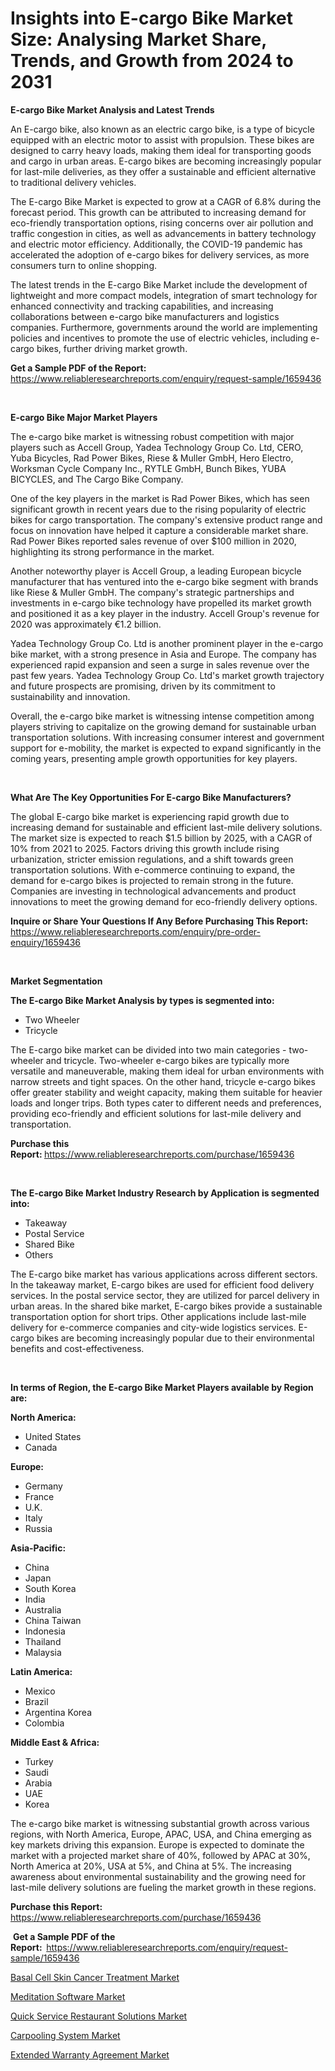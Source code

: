 <p><h1>Insights into E-cargo Bike Market Size: Analysing Market Share, Trends, and Growth from 2024 to 2031</h1></p><p><strong>E-cargo Bike Market Analysis and Latest Trends</strong></p>
<p><p>An E-cargo bike, also known as an electric cargo bike, is a type of bicycle equipped with an electric motor to assist with propulsion. These bikes are designed to carry heavy loads, making them ideal for transporting goods and cargo in urban areas. E-cargo bikes are becoming increasingly popular for last-mile deliveries, as they offer a sustainable and efficient alternative to traditional delivery vehicles.</p><p>The E-cargo Bike Market is expected to grow at a CAGR of 6.8% during the forecast period. This growth can be attributed to increasing demand for eco-friendly transportation options, rising concerns over air pollution and traffic congestion in cities, as well as advancements in battery technology and electric motor efficiency. Additionally, the COVID-19 pandemic has accelerated the adoption of e-cargo bikes for delivery services, as more consumers turn to online shopping.</p><p>The latest trends in the E-cargo Bike Market include the development of lightweight and more compact models, integration of smart technology for enhanced connectivity and tracking capabilities, and increasing collaborations between e-cargo bike manufacturers and logistics companies. Furthermore, governments around the world are implementing policies and incentives to promote the use of electric vehicles, including e-cargo bikes, further driving market growth.</p></p>
<p><strong>Get a Sample PDF of the Report:&nbsp;</strong> <a href="https://www.reliableresearchreports.com/enquiry/request-sample/1659436">https://www.reliableresearchreports.com/enquiry/request-sample/1659436</a></p>
<p>&nbsp;</p>
<p><strong>E-cargo Bike Major Market Players</strong></p>
<p><p>The e-cargo bike market is witnessing robust competition with major players such as Accell Group, Yadea Technology Group Co. Ltd, CERO, Yuba Bicycles, Rad Power Bikes, Riese & Muller GmbH, Hero Electro, Worksman Cycle Company Inc., RYTLE GmbH, Bunch Bikes, YUBA BICYCLES, and The Cargo Bike Company. </p><p>One of the key players in the market is Rad Power Bikes, which has seen significant growth in recent years due to the rising popularity of electric bikes for cargo transportation. The company's extensive product range and focus on innovation have helped it capture a considerable market share. Rad Power Bikes reported sales revenue of over $100 million in 2020, highlighting its strong performance in the market.</p><p>Another noteworthy player is Accell Group, a leading European bicycle manufacturer that has ventured into the e-cargo bike segment with brands like Riese & Muller GmbH. The company's strategic partnerships and investments in e-cargo bike technology have propelled its market growth and positioned it as a key player in the industry. Accell Group's revenue for 2020 was approximately €1.2 billion.</p><p>Yadea Technology Group Co. Ltd is another prominent player in the e-cargo bike market, with a strong presence in Asia and Europe. The company has experienced rapid expansion and seen a surge in sales revenue over the past few years. Yadea Technology Group Co. Ltd's market growth trajectory and future prospects are promising, driven by its commitment to sustainability and innovation.</p><p>Overall, the e-cargo bike market is witnessing intense competition among players striving to capitalize on the growing demand for sustainable urban transportation solutions. With increasing consumer interest and government support for e-mobility, the market is expected to expand significantly in the coming years, presenting ample growth opportunities for key players.</p></p>
<p>&nbsp;</p>
<p><strong>What Are The Key Opportunities For E-cargo Bike Manufacturers?</strong></p>
<p><p>The global E-cargo bike market is experiencing rapid growth due to increasing demand for sustainable and efficient last-mile delivery solutions. The market size is expected to reach $1.5 billion by 2025, with a CAGR of 10% from 2021 to 2025. Factors driving this growth include rising urbanization, stricter emission regulations, and a shift towards green transportation solutions. With e-commerce continuing to expand, the demand for e-cargo bikes is projected to remain strong in the future. Companies are investing in technological advancements and product innovations to meet the growing demand for eco-friendly delivery options.</p></p>
<p><strong>Inquire or Share Your Questions If Any Before Purchasing This Report:</strong> <a href="https://www.reliableresearchreports.com/enquiry/pre-order-enquiry/1659436">https://www.reliableresearchreports.com/enquiry/pre-order-enquiry/1659436</a></p>
<p>&nbsp;</p>
<p><strong>Market Segmentation</strong></p>
<p><strong>The E-cargo Bike Market Analysis by types is segmented into:</strong></p>
<p><ul><li>Two Wheeler</li><li>Tricycle</li></ul></p>
<p><p>The E-cargo bike market can be divided into two main categories - two-wheeler and tricycle. Two-wheeler e-cargo bikes are typically more versatile and maneuverable, making them ideal for urban environments with narrow streets and tight spaces. On the other hand, tricycle e-cargo bikes offer greater stability and weight capacity, making them suitable for heavier loads and longer trips. Both types cater to different needs and preferences, providing eco-friendly and efficient solutions for last-mile delivery and transportation.</p></p>
<p><strong>Purchase this Report:&nbsp;</strong><a href="https://www.reliableresearchreports.com/purchase/1659436">https://www.reliableresearchreports.com/purchase/1659436</a></p>
<p>&nbsp;</p>
<p><strong>The E-cargo Bike Market Industry Research by Application is segmented into:</strong></p>
<p><ul><li>Takeaway</li><li>Postal Service</li><li>Shared Bike</li><li>Others</li></ul></p>
<p><p>The E-cargo bike market has various applications across different sectors. In the takeaway market, E-cargo bikes are used for efficient food delivery services. In the postal service sector, they are utilized for parcel delivery in urban areas. In the shared bike market, E-cargo bikes provide a sustainable transportation option for short trips. Other applications include last-mile delivery for e-commerce companies and city-wide logistics services. E-cargo bikes are becoming increasingly popular due to their environmental benefits and cost-effectiveness.</p></p>
<p>&nbsp;</p>
<p><strong>In terms of Region, the E-cargo Bike Market Players available by Region are:</strong></p>
<p>
    <p> <strong> North America: </strong>
        <ul>
            <li>United States</li>
            <li>Canada</li>
        </ul>
        </p> 
    <p> <strong> Europe: </strong>
        <ul>
            <li>Germany</li>
            <li>France</li>
            <li>U.K.</li>
            <li>Italy</li>
            <li>Russia</li>
        </ul>
        </p> 
    <p> <strong> Asia-Pacific: </strong>
        <ul>
            <li>China</li>
            <li>Japan</li>
            <li>South Korea</li>
            <li>India</li>
            <li>Australia</li>
            <li>China Taiwan</li>
            <li>Indonesia</li>
            <li>Thailand</li>
            <li>Malaysia</li>
        </ul>
        </p> 
    <p> <strong> Latin America: </strong>
        <ul>
            <li>Mexico</li>
            <li>Brazil</li>
            <li>Argentina Korea</li>
            <li>Colombia</li>
        </ul>
        </p> 
    <p> <strong> Middle East & Africa: </strong>
        <ul>
            <li>Turkey</li>
            <li>Saudi</li>
            <li>Arabia</li>
            <li>UAE</li>
            <li>Korea</li>
        </ul>
    </p>
    </p>
<p><p>The e-cargo bike market is witnessing substantial growth across various regions, with North America, Europe, APAC, USA, and China emerging as key markets driving this expansion. Europe is expected to dominate the market with a projected market share of 40%, followed by APAC at 30%, North America at 20%, USA at 5%, and China at 5%. The increasing awareness about environmental sustainability and the growing need for last-mile delivery solutions are fueling the market growth in these regions.</p></p>
<p><strong>Purchase this Report: </strong><a href="https://www.reliableresearchreports.com/purchase/1659436">https://www.reliableresearchreports.com/purchase/1659436</a></p>
<p>&nbsp;<strong>Get a Sample PDF of the Report:&nbsp;&nbsp;</strong><a href="https://www.reliableresearchreports.com/enquiry/request-sample/1659436">https://www.reliableresearchreports.com/enquiry/request-sample/1659436</a></p>
<p><strong></strong></p>
<p><p><a href="https://medium.com/@ericahahn435/basal-cell-skin-cancer-treatment-market-competitive-analysis-market-trends-and-forecast-to-2031-6e36aaf78784">Basal Cell Skin Cancer Treatment Market</a></p><p><a href="https://medium.com/@ericahahn435/meditation-software-market-outlook-industry-overview-and-forecast-2024-to-2031-aa11a48531e2">Meditation Software Market</a></p><p><a href="https://medium.com/@ericahahn435/quick-service-restaurant-solutions-market-size-reveals-the-best-marketing-channels-in-global-e66a230d0225">Quick Service Restaurant Solutions Market</a></p><p><a href="https://medium.com/@ericahahn435/carpooling-system-market-competitive-analysis-market-trends-and-forecast-to-2031-c4f486fc9822">Carpooling System Market</a></p><p><a href="https://medium.com/@ericahahn435/extended-warranty-agreement-market-size-reveals-the-best-marketing-channels-in-global-industry-65db91d196ab">Extended Warranty Agreement Market</a></p></p>